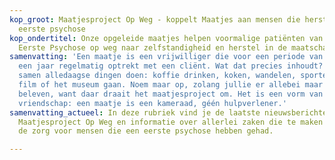 ```yaml
---
kop_groot: Maatjesproject Op Weg - koppelt Maatjes aan mensen die herstellen van een
  eerste psychose
kop_ondertitel: Onze opgeleide maatjes helpen voormalige patiënten van het Centrum
  Eerste Psychose op weg naar zelfstandigheid en herstel in de maatschappij
samenvatting: 'Een maatje is een vrijwilliger die voor een periode van ten minste
  een jaar regelmatig optrekt met een cliënt. Wat dat precies inhoudt? Eigenlijk vooral
  samen alledaagse dingen doen: koffie drinken, koken, wandelen, sporten, naar de
  film of het museum gaan. Noem maar op, zolang jullie er allebei maar plezier aan
  beleven, want daar draait het maatjesproject om. Het is een vorm van georganiseerde
  vriendschap: een maatje is een kameraad, géén hulpverlener.'
samenvatting_actueel: In deze rubriek vind je de laatste nieuwsberichten over het
  Maatjesproject Op Weg en informatie over allerlei zaken die te maken hebben met
  de zorg voor mensen die een eerste psychose hebben gehad.

---
```

